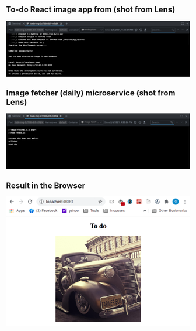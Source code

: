 ## To-do React image app from (shot from Lens)

![output](output-1.12-1.png)

## Image fetcher (daily) microservice (shot from Lens)

![output](output-1.12-2.png)

## Result in the Browser

![output](output-1.12-3.png)
